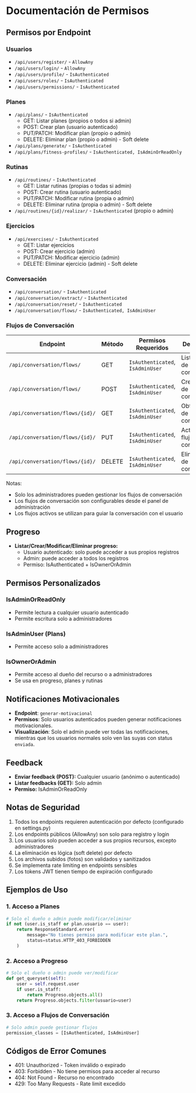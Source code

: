 # Documentación de Permisos

## Permisos por Endpoint

### Usuarios
- `/api/users/register/` - `AllowAny`
- `/api/users/login/` - `AllowAny`
- `/api/users/profile/` - `IsAuthenticated`
- `/api/users/roles/` - `IsAuthenticated`
- `/api/users/permissions/` - `IsAuthenticated`

### Planes
- `/api/plans/` - `IsAuthenticated`
  - GET: Listar planes (propios o todos si admin)
  - POST: Crear plan (usuario autenticado)
  - PUT/PATCH: Modificar plan (propio o admin)
  - DELETE: Eliminar plan (propio o admin) - Soft delete
- `/api/plans/generate/` - `IsAuthenticated`
- `/api/plans/fitness-profiles/` - `IsAuthenticated, IsAdminOrReadOnly`

### Rutinas
- `/api/routines/` - `IsAuthenticated`
  - GET: Listar rutinas (propias o todas si admin)
  - POST: Crear rutina (usuario autenticado)
  - PUT/PATCH: Modificar rutina (propia o admin)
  - DELETE: Eliminar rutina (propia o admin) - Soft delete
- `/api/routines/{id}/realizar/` - `IsAuthenticated` (propio o admin)

### Ejercicios
- `/api/exercises/` - `IsAuthenticated`
  - GET: Listar ejercicios
  - POST: Crear ejercicio (admin)
  - PUT/PATCH: Modificar ejercicio (admin)
  - DELETE: Eliminar ejercicio (admin) - Soft delete

### Conversación
- `/api/conversation/` - `IsAuthenticated`
- `/api/conversation/extract/` - `IsAuthenticated`
- `/api/conversation/reset/` - `IsAuthenticated`
- `/api/conversation/flows/` - `IsAuthenticated, IsAdminUser`

### Flujos de Conversación

| Endpoint | Método | Permisos Requeridos | Descripción |
|----------|---------|-------------------|-------------|
| `/api/conversation/flows/` | GET | `IsAuthenticated`, `IsAdminUser` | Listar flujos de conversación |
| `/api/conversation/flows/` | POST | `IsAuthenticated`, `IsAdminUser` | Crear flujo de conversación |
| `/api/conversation/flows/{id}/` | GET | `IsAuthenticated`, `IsAdminUser` | Obtener flujo de conversación |
| `/api/conversation/flows/{id}/` | PUT | `IsAuthenticated`, `IsAdminUser` | Actualizar flujo de conversación |
| `/api/conversation/flows/{id}/` | DELETE | `IsAuthenticated`, `IsAdminUser` | Eliminar flujo de conversación |

Notas:
- Solo los administradores pueden gestionar los flujos de conversación
- Los flujos de conversación son configurables desde el panel de administración
- Los flujos activos se utilizan para guiar la conversación con el usuario

## Progreso
- **Listar/Crear/Modificar/Eliminar progreso:**
  - Usuario autenticado: solo puede acceder a sus propios registros
  - Admin: puede acceder a todos los registros
  - Permiso: IsAuthenticated + IsOwnerOrAdmin

## Permisos Personalizados

### IsAdminOrReadOnly
- Permite lectura a cualquier usuario autenticado
- Permite escritura solo a administradores

### IsAdminUser (Plans)
- Permite acceso solo a administradores

### IsOwnerOrAdmin
- Permite acceso al dueño del recurso o a administradores
- Se usa en progreso, planes y rutinas

## Notificaciones Motivacionales
- **Endpoint**: `generar-motivacional`
- **Permisos**: Solo usuarios autenticados pueden generar notificaciones motivacionales.
- **Visualización**: Solo el admin puede ver todas las notificaciones, mientras que los usuarios normales solo ven las suyas con status `enviada`.

## Feedback
- **Enviar feedback (POST):** Cualquier usuario (anónimo o autenticado)
- **Listar feedbacks (GET):** Solo admin
- **Permiso:** IsAdminOrReadOnly

## Notas de Seguridad
1. Todos los endpoints requieren autenticación por defecto (configurado en settings.py)
2. Los endpoints públicos (AllowAny) son solo para registro y login
3. Los usuarios solo pueden acceder a sus propios recursos, excepto administradores
4. La eliminación es lógica (soft delete) por defecto
5. Los archivos subidos (fotos) son validados y sanitizados
6. Se implementa rate limiting en endpoints sensibles
7. Los tokens JWT tienen tiempo de expiración configurado

## Ejemplos de Uso

### 1. Acceso a Planes
```python
# Solo el dueño o admin puede modificar/eliminar
if not (user.is_staff or plan.usuario == user):
    return ResponseStandard.error(
        message="No tienes permiso para modificar este plan.",
        status=status.HTTP_403_FORBIDDEN
    )
```

### 2. Acceso a Progreso
```python
# Solo el dueño o admin puede ver/modificar
def get_queryset(self):
    user = self.request.user
    if user.is_staff:
        return Progreso.objects.all()
    return Progreso.objects.filter(usuario=user)
```

### 3. Acceso a Flujos de Conversación
```python
# Solo admin puede gestionar flujos
permission_classes = [IsAuthenticated, IsAdminUser]
```

## Códigos de Error Comunes
- 401: Unauthorized - Token inválido o expirado
- 403: Forbidden - No tiene permisos para acceder al recurso
- 404: Not Found - Recurso no encontrado
- 429: Too Many Requests - Rate limit excedido 